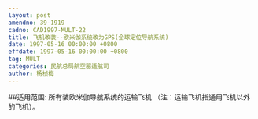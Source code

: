 ```yaml
---
layout: post
amendno: 39-1919
cadno: CAD1997-MULT-22
title: 飞机改装--欧米伽系统改为GPS(全球定位导航系统)
date: 1997-05-16 00:00:00 +0800
effdate: 1997-05-16 00:00:00 +0800
tag: MULT
categories: 民航总局航空器适航司
author: 杨桢梅
---
```


##适用范围:
所有装欧米伽导航系统的运输飞机     （注：运输飞机指通用飞机以外的飞机）。

